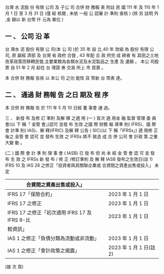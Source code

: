 台灣 水 泥股 份 有限 公司 及 子公 司 合併 財 務報 表 附註 民 國 111 年 及 110 年 1 月 1 日 至 3 月 31 日
(僅 經 核閱 , 未依 一般 公 認審 計 準則 查核 ) (除 另 註明 外 ,金 額以 新 台幣 仟 元為 單位 )

## 一 、 公司 沿 革

 台 灣水 泥 股份 有限 公 司(本 公 司 )於 35 年 設 立,40 年 改組 為 股份 有限 公 司, 原 屬經 濟部 及 台灣 省 政府 合營 , 43 年配 合 政 府完 成 耕者 有 其田之土地改革政策而移轉民營,主要業務為各類水泥及水泥製品之 生產 及 運銷 。 本公 司股 票 自 51 年 2 月 起在 台 灣證 券 交易 所上 市 買賣 。

 本 合併 財 務報 告係 以 本公 司 之功 能性 貨 幣新 台 幣表 達。

## 二 、 通過 財 務報 告 之日 期及 程 序

 本 合併 財 務報 告 於 111 年 5 月 10 日經 董 事會 通 過。

三 、 新發 布 及修 訂 準則 及解 釋 之適 用
(一 ) 首次 適 用金 融 監督 管理 委 員會(以 下 稱「 金管 會」)認可 並發 布 生效 之國 際 財務 報 導準 則( IFRS)、國 際 會 計準 則( IAS)、解 釋(IFRIC)
及解 釋 公告 ( SIC)(以 下 稱「IFRSs」)
 適 用修 正 後之 金管 會 認可 並 發布 生效 之 IFRSs 將不 致造 成 合 併 公司 會 計政 策 之重 大變 動 。

(二 ) 國 際 會 計 準 則 理 事 會 ( IASB) 已 發 布 但 尚 未 經 金 管 會 認 可 並 發 布 生 效 之 IFRSs 新 發 布 / 修 正 /修訂準則 及 解 釋 IASB 發布之生效日(註 1) IFRS 10 及 IAS 28 之修正「投資者與其關聯企業或 合資間之資產出售或投入」
未 定

| 合資間之資產出售或投入」                       |                           |
|------------------------------------------------|---------------------------|
| IFRS 17「保險合約」                            | 2023 年 1 月 1 日         |
| IFRS 17 之修正                                 | 2023 年 1 月 1 日         |
| IFRS 17 之修正「初次適用 IFRS 17 及 IFRS 9-比 | 2023 年 1 月 1 日         |
| 較資訊」                                       |                           |
| IAS 1 之修正「負債分類為流動或非流動」         | 2023 年 1 月 1 日         |
| IAS 1 之修正「會計政策之揭露」                 | 2023 年 1 月 1 日(註 2) |

(接 次 頁)